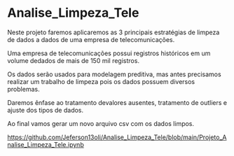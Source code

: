 # Analise_Limpeza_Tele
Neste projeto faremos aplicaremos as 3 principais estratégias de limpeza de dados a dados de uma empresa de telecomunicações.

Uma empresa de telecomunicações possui registros históricos em um volume dedados de mais de 150 mil registros.

Os dados serão usados para modelagem preditiva, mas antes precisamos realizar um trabalho de limpeza pois os dados possuem diversos problemas.

Daremos ênfase ao tratamento devalores ausentes, tratamento de outliers e ajuste dos tipos de dados.

Ao final vamos gerar um novo arquivo csv com os dados limpos.

https://github.com/Jeferson13oli/Analise_Limpeza_Tele/blob/main/Projeto_Analise_Limpeza_Tele.ipynb
